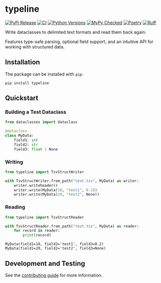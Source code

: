 # typeline

[![PyPi Release](https://badge.fury.io/py/typeline.svg)](https://badge.fury.io/py/typeline)
[![CI](https://github.com/clintval/typeline/actions/workflows/tests.yml/badge.svg?branch=main)](https://github.com/clintval/typeline/actions/workflows/tests.yml?query=branch%3Amain)
[![Python Versions](https://img.shields.io/badge/python-3.11_|_3.12-blue)](https://github.com/clintval/typeline)
[![MyPy Checked](https://www.mypy-lang.org/static/mypy_badge.svg)](https://mypy-lang.org/)
[![Poetry](https://img.shields.io/endpoint?url=https://python-poetry.org/badge/v0.json)](https://python-poetry.org/)
[![Ruff](https://img.shields.io/endpoint?url=https://raw.githubusercontent.com/astral-sh/ruff/main/assets/badge/v2.json)](https://docs.astral.sh/ruff/)

Write dataclasses to delimited text formats and read them back again.

Features type-safe parsing, optional field support, and an intuitive API for working with structured data.

## Installation

The package can be installed with `pip`:

```console
pip install typeline
```

## Quickstart

### Building a Test Dataclass

```python
from dataclasses import dataclass

@dataclass
class MyData:
    field1: int
    field2: str
    field3: float | None
```

### Writing

```python
from typeline import TsvStructWriter

with TsvStructWriter.from_path("test.tsv", MyData) as writer:
    writer.writeheader()
    writer.write(MyData(10, "test1", 0.2))
    writer.write(MyData(20, "test2", None))
```

### Reading

```python
from typeline import TsvStructReader

with TsvStructReader.from_path("test.tsv", MyData) as reader:
    for record in reader:
        print(record)
```
```console
MyData(field1=10, field2='test1', field3=0.2)
MyData(field1=20, field2='test2', field3=None)
```

## Development and Testing

See the [contributing guide](./CONTRIBUTING.md) for more information.
